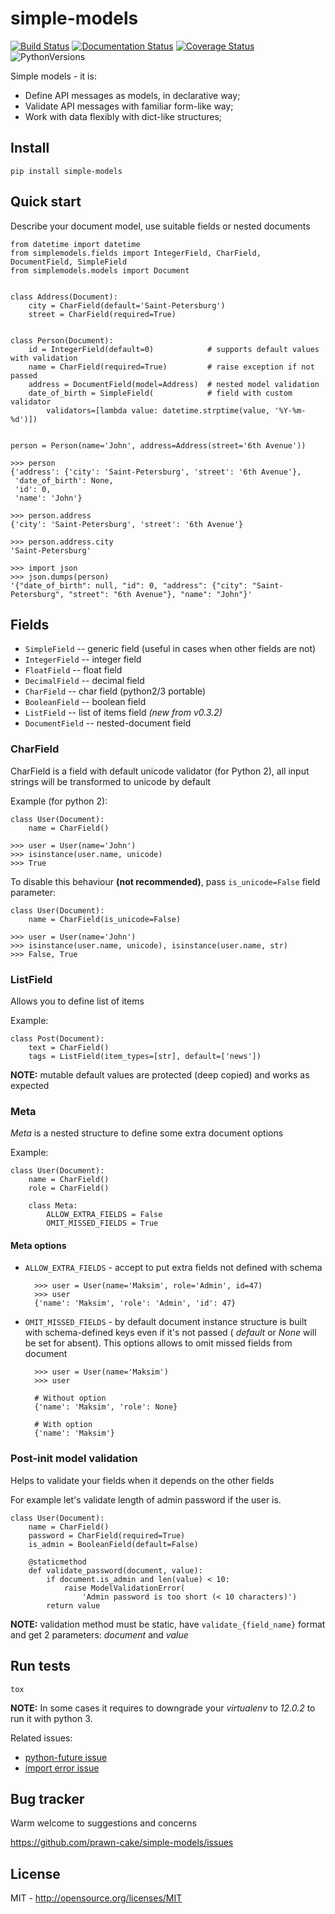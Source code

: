 # simple-models
[![Build Status](https://travis-ci.org/prawn-cake/simple-models.svg?branch=master)](https://travis-ci.org/prawn-cake/simple-models)
[![Documentation Status](https://readthedocs.org/projects/simple-models/badge/?version=latest)](https://readthedocs.org/projects/simple-models/?badge=latest)
[![Coverage Status](https://coveralls.io/repos/prawn-cake/simple-models/badge.svg?branch=master&service=github)](https://coveralls.io/github/prawn-cake/simple-models?branch=master)
![PythonVersions](https://www.dropbox.com/s/ck0nc28ttga2pw9/python-2.7_3.4-blue.svg?dl=1)

Simple models - it is:

* Define API messages as models, in declarative way;
* Validate API messages with familiar form-like way;
* Work with data flexibly with dict-like structures;


## Install

    pip install simple-models


## Quick start

Describe your document model, use suitable fields or nested documents 

    from datetime import datetime
    from simplemodels.fields import IntegerField, CharField, DocumentField, SimpleField
    from simplemodels.models import Document


    class Address(Document):
        city = CharField(default='Saint-Petersburg')
        street = CharField(required=True)


    class Person(Document):
        id = IntegerField(default=0)            # supports default values with validation
        name = CharField(required=True)         # raise exception if not passed
        address = DocumentField(model=Address)  # nested model validation
        date_of_birth = SimpleField(            # field with custom validator
            validators=[lambda value: datetime.strptime(value, '%Y-%m-%d')])


    person = Person(name='John', address=Address(street='6th Avenue'))
    
    >>> person
    {'address': {'city': 'Saint-Petersburg', 'street': '6th Avenue'},
     'date_of_birth': None,
     'id': 0,
     'name': 'John'}
    
    >>> person.address
    {'city': 'Saint-Petersburg', 'street': '6th Avenue'}

    >>> person.address.city
    'Saint-Petersburg'

    >>> import json
    >>> json.dumps(person)
    '{"date_of_birth": null, "id": 0, "address": {"city": "Saint-Petersburg", "street": "6th Avenue"}, "name": "John"}'


## Fields
* `SimpleField`     -- generic field (useful in cases when other fields are not)
* `IntegerField`    -- integer field
* `FloatField`      -- float field
* `DecimalField`    -- decimal field
* `CharField`       -- char field (python2/3 portable)
* `BooleanField`    -- boolean field
* `ListField`       -- list of items field *(new from v0.3.2)*
* `DocumentField`   -- nested-document field


### CharField

CharField is a field with default unicode validator (for Python 2), all input strings will be transformed to unicode by default

Example (for python 2):

    class User(Document):
        name = CharField()
        
    >>> user = User(name='John')
    >>> isinstance(user.name, unicode)
    >>> True
    
To disable this behaviour **(not recommended)**, pass `is_unicode=False` field parameter:
    
    class User(Document):
        name = CharField(is_unicode=False)
    
    >>> user = User(name='John')
    >>> isinstance(user.name, unicode), isinstance(user.name, str) 
    >>> False, True

            
### ListField

Allows you to define list of items

Example:

    class Post(Document):
        text = CharField()
        tags = ListField(item_types=[str], default=['news'])

**NOTE:** mutable default values are protected (deep copied) and works as expected 


### Meta

*Meta* is a nested structure to define some extra document options

Example:

    class User(Document):
        name = CharField()
        role = CharField()

        class Meta:
            ALLOW_EXTRA_FIELDS = False
            OMIT_MISSED_FIELDS = True
            
#### Meta options

* `ALLOW_EXTRA_FIELDS` - accept to put extra fields not defined with schema
    
        >>> user = User(name='Maksim', role='Admin', id=47)
        >>> user
        {'name': 'Maksim', 'role': 'Admin', 'id': 47}

* `OMIT_MISSED_FIELDS` - by default document instance structure is built with schema-defined keys even if it's not passed ( *default* or *None* will be set for absent).
    This options allows to omit missed fields from document
        
        >>> user = User(name='Maksim')
        >>> user
        
        # Without option
        {'name': 'Maksim', 'role': None}
        
        # With option
        {'name': 'Maksim'}


### Post-init model validation

Helps to validate your fields when it depends on the other fields

For example let's validate length of admin password if the user is.

    class User(Document):
        name = CharField()
        password = CharField(required=True)
        is_admin = BooleanField(default=False)

        @staticmethod
        def validate_password(document, value):
            if document.is_admin and len(value) < 10:
                raise ModelValidationError(
                    'Admin password is too short (< 10 characters)')
            return value
            
**NOTE:** validation method must be static, have `validate_{field_name}` format and get 2 parameters: *document* and *value*             


## Run tests

    tox

**NOTE:** In some cases it requires to downgrade your *virtualenv* to *12.0.2* to run it with python 3. 

Related issues: 

* [python-future issue](https://github.com/PythonCharmers/python-future/issues/148)
* [import error issue](http://stackoverflow.com/questions/32861935/passing-python3-to-virtualenvwrapper-throws-up-importerror)



## Bug tracker

Warm welcome to suggestions and concerns

https://github.com/prawn-cake/simple-models/issues


## License

MIT - http://opensource.org/licenses/MIT
